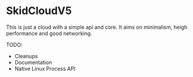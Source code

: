 # SkidCloudV5

This is just a cloud with a simple api and core. It aims on minimalism, heigh performance and good networking.

TODO:
- Cleanups
- Documentation
- Native Linux Process API
